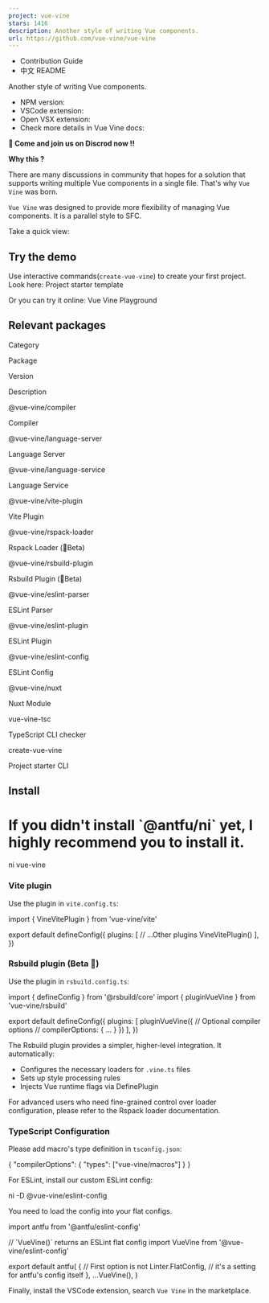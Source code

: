 ```yaml
---
project: vue-vine
stars: 1416
description: Another style of writing Vue components.
url: https://github.com/vue-vine/vue-vine
---
```


  
  

-   Contribution Guide
-   中文 README

Another style of writing Vue components.

-   NPM version:  
-   VSCode extension:  
-   Open VSX extension:  
-   Check more details in Vue Vine docs:  

  

**🎤 Come and join us on Discrod now !!**

  

**Why this ?**  

There are many discussions in community that hopes for a solution that supports writing multiple Vue components in a single file. That's why `Vue Vine` was born.

`Vue Vine` was designed to provide more flexibility of managing Vue components. It is a parallel style to SFC.

Take a quick view:

Try the demo
------------

Use interactive commands(`create-vue-vine`) to create your first project. Look here: Project starter template

Or you can try it online: Vue Vine Playground

Relevant packages
-----------------

Category

Package

Version

Description

@vue-vine/compiler

Compiler

@vue-vine/language-server

Language Server

@vue-vine/language-service

Language Service

@vue-vine/vite-plugin

Vite Plugin

@vue-vine/rspack-loader

Rspack Loader (🧪Beta)

@vue-vine/rsbuild-plugin

Rsbuild Plugin (🧪Beta)

@vue-vine/eslint-parser

ESLint Parser

@vue-vine/eslint-plugin

ESLint Plugin

@vue-vine/eslint-config

ESLint Config

@vue-vine/nuxt

Nuxt Module

vue-vine-tsc

TypeScript CLI checker

create-vue-vine

Project starter CLI

Install
-------

# If you didn't install \`@antfu/ni\` yet, I highly recommend you to install it.
ni vue-vine

### Vite plugin

Use the plugin in `vite.config.ts`:

import { VineVitePlugin } from 'vue-vine/vite'

export default defineConfig({
  plugins: \[
    // ...Other plugins
    VineVitePlugin()
  \],
})

### Rsbuild plugin (Beta 🧪)

Use the plugin in `rsbuild.config.ts`:

import { defineConfig } from '@rsbuild/core'
import { pluginVueVine } from 'vue-vine/rsbuild'

export default defineConfig({
  plugins: \[
    pluginVueVine({
      // Optional compiler options
      // compilerOptions: { ... }
    })
  \],
})

The Rsbuild plugin provides a simpler, higher-level integration. It automatically:

-   Configures the necessary loaders for `.vine.ts` files
-   Sets up style processing rules
-   Injects Vue runtime flags via DefinePlugin

For advanced users who need fine-grained control over loader configuration, please refer to the Rspack loader documentation.

### TypeScript Configuration

Please add macro's type definition in `tsconfig.json`:

{
  "compilerOptions": {
    "types": \["vue-vine/macros"\]
  }
}

For ESLint, install our custom ESLint config:

ni -D @vue-vine/eslint-config

You need to load the config into your flat configs.

import antfu from '@antfu/eslint-config'

// \`VueVine()\` returns an ESLint flat config
import VueVine from '@vue-vine/eslint-config'

export default antfu(
  {
    // First option is not Linter.FlatConfig,
    // it's a setting for antfu's config itself
  },
  ...VueVine(),
)

Finally, install the VSCode extension, search `Vue Vine` in the marketplace.
